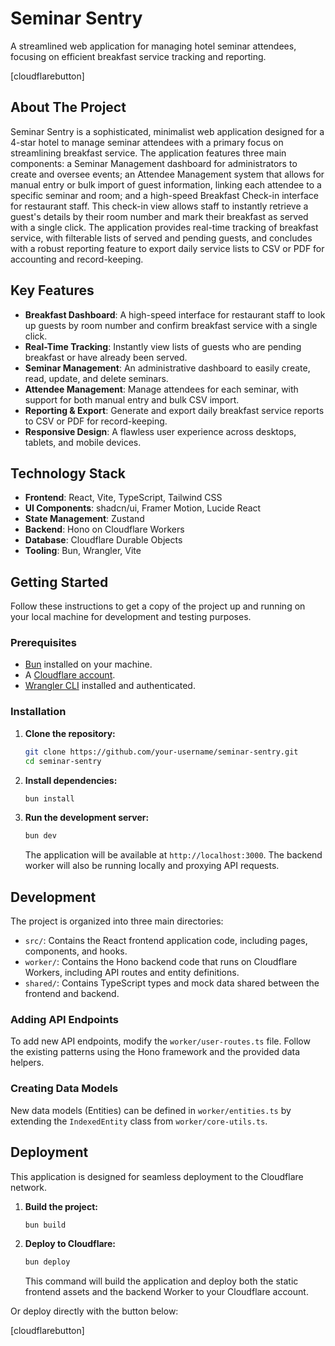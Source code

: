 # Seminar Sentry

A streamlined web application for managing hotel seminar attendees, focusing on efficient breakfast service tracking and reporting.

[cloudflarebutton]

## About The Project

Seminar Sentry is a sophisticated, minimalist web application designed for a 4-star hotel to manage seminar attendees with a primary focus on streamlining breakfast service. The application features three main components: a Seminar Management dashboard for administrators to create and oversee events; an Attendee Management system that allows for manual entry or bulk import of guest information, linking each attendee to a specific seminar and room; and a high-speed Breakfast Check-in interface for restaurant staff. This check-in view allows staff to instantly retrieve a guest's details by their room number and mark their breakfast as served with a single click. The application provides real-time tracking of breakfast service, with filterable lists of served and pending guests, and concludes with a robust reporting feature to export daily service lists to CSV or PDF for accounting and record-keeping.

## Key Features

*   **Breakfast Dashboard**: A high-speed interface for restaurant staff to look up guests by room number and confirm breakfast service with a single click.
*   **Real-Time Tracking**: Instantly view lists of guests who are pending breakfast or have already been served.
*   **Seminar Management**: An administrative dashboard to easily create, read, update, and delete seminars.
*   **Attendee Management**: Manage attendees for each seminar, with support for both manual entry and bulk CSV import.
*   **Reporting & Export**: Generate and export daily breakfast service reports to CSV or PDF for record-keeping.
*   **Responsive Design**: A flawless user experience across desktops, tablets, and mobile devices.

## Technology Stack

*   **Frontend**: React, Vite, TypeScript, Tailwind CSS
*   **UI Components**: shadcn/ui, Framer Motion, Lucide React
*   **State Management**: Zustand
*   **Backend**: Hono on Cloudflare Workers
*   **Database**: Cloudflare Durable Objects
*   **Tooling**: Bun, Wrangler, Vite

## Getting Started

Follow these instructions to get a copy of the project up and running on your local machine for development and testing purposes.

### Prerequisites

*   [Bun](https://bun.sh/) installed on your machine.
*   A [Cloudflare account](https://dash.cloudflare.com/sign-up).
*   [Wrangler CLI](https://developers.cloudflare.com/workers/wrangler/install-and-update/) installed and authenticated.

### Installation

1.  **Clone the repository:**
    ```sh
    git clone https://github.com/your-username/seminar-sentry.git
    cd seminar-sentry
    ```

2.  **Install dependencies:**
    ```sh
    bun install
    ```

3.  **Run the development server:**
    ```sh
    bun dev
    ```
    The application will be available at `http://localhost:3000`. The backend worker will also be running locally and proxying API requests.

## Development

The project is organized into three main directories:

*   `src/`: Contains the React frontend application code, including pages, components, and hooks.
*   `worker/`: Contains the Hono backend code that runs on Cloudflare Workers, including API routes and entity definitions.
*   `shared/`: Contains TypeScript types and mock data shared between the frontend and backend.

### Adding API Endpoints

To add new API endpoints, modify the `worker/user-routes.ts` file. Follow the existing patterns using the Hono framework and the provided data helpers.

### Creating Data Models

New data models (Entities) can be defined in `worker/entities.ts` by extending the `IndexedEntity` class from `worker/core-utils.ts`.

## Deployment

This application is designed for seamless deployment to the Cloudflare network.

1.  **Build the project:**
    ```sh
    bun build
    ```

2.  **Deploy to Cloudflare:**
    ```sh
    bun deploy
    ```
    This command will build the application and deploy both the static frontend assets and the backend Worker to your Cloudflare account.

Or deploy directly with the button below:

[cloudflarebutton]
